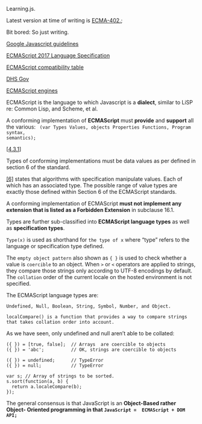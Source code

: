 Learning.js.

Latest version at time of writing is [ECMA-402.](http://www.ecma-international.org/ecma-402/3.0/ECMA-402.pdf);

Bit bored: So just writing.

[Google Javascript guidelines](https://google.github.io/styleguide/javascriptguide.xml)

[ECMAScript 2017 Language Specification](https://tc39.github.io/ecma262/#sec-ecmascript-data-types-and-values)

[ECMAScript compatibility table](https://kangax.github.io/compat-table/es6)

[DHS Gov](http://www.dhs.pa.gov/cs/groups/webcontent/documents/document/p_031774.pdf)

[ECMAScript engines](https://en.wikipedia.org/wiki/List_of_ECMAScript_engines)

ECMAScript is the language to which Javascript is a **dialect**, similar to LiSP re: Common Lisp, and Scheme, et al.

A conforming implementation of **ECMAScript** must **provide** and **support** all the various:
<code>
(var 
    Types
    Values, objects
    Properties
    Functions,
    Program syntax, semantics);
</code>

[[4.3.1](https://tc39.github.io/ecma262/#sec-type)]

Types of conforming implementations must be data values as per defined in section 6 of the standard.

[[6]](https://tc39.github.io/ecma262/#sec-ecmascript-data-types-and-values) states that algorithms with specification manipulate 
values. Each of which has an associated type. The possible range of value types are exactly those defined within Section 6 of the 
ECMAScript standards. 

A conforming implementation of ECMAScript **must not implement any extension that is listed as a Forbidden Extension** in 
subclause 16.1.

Types are further sub-classified into **ECMAScript language types** as well as **specification types**.

`Type(x)` is used as shorthand for `the type of x` where “type” refers to the language or specification type defined.

The `empty object pattern` also shown as `{ }` is used to check whether a value is `coercible` to an object. When `>` or `<` 
operators are applied to strings, they compare those strings only according to UTF-8 encodings by default. The `collation` order 
of the current locale on the hosted environment is not specified.

The ECMAScript language types are:

	Undefined, Null, Boolean, String, Symbol, Number, and Object.

	localCompare() is a function that provides a way to compare strings that takes collation order into account.

As we have seen, only undefined and null aren’t able to be collated:

```
({ }) = [true, false];	// Arrays  are coercible to objects
({ }) = 'abc';			// OK, strings are coercible to objects
    
({ }) = undefined;    	// TypeError
({ }) = null;			// TypeError

var s; // Array of strings to be sorted.
s.sort(function(a, b) { 
  return a.localeCompare(b);
});
```

The general consensus is that JavaScript is an **Object-Based rather Object- Oriented programming in that `JavaScript = 
ECMAScript + DOM API;`**
